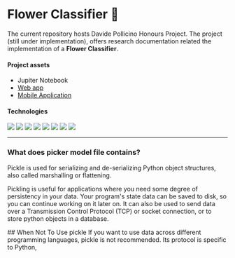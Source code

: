 # Flower Classifier 🍃

The current repository hosts Davide Pollicino Honours Project.
The project (still under implementation), 
offers research documentation related the implementation of a **Flower Classifier**. 

#### Project assets
* Jupiter Notebook
* [Web app](webAppClassifier/README.md)
* [Mobile Application](recognition_app/README.md)


#### Technologies

<img src="https://img.shields.io/badge/Django-092E20?style=for-the-badge&logo=django&logoColor=white">
<img src="https://img.shields.io/badge/Python-14354C?style=for-the-badge&logo=python&logoColor=white">
<img src="https://img.shields.io/badge/Heroku-430098?style=for-the-badge&logo=heroku&logoColor=white">
<img src="https://img.shields.io/badge/HTML5-E34F26?style=for-the-badge&logo=html5&logoColor=white">
<img src="https://img.shields.io/badge/CSS3-1572B6?style=for-the-badge&logo=css3&logoColor=white">
<img src="https://img.shields.io/badge/JavaScript-F7DF1E?style=for-the-badge&logo=javascript&logoColor=black">
<img src="https://img.shields.io/badge/Flutter-02569B?style=for-the-badge&logo=flutter&logoColor=white">
<img src="https://img.shields.io/badge/PostgreSQL-316192?style=for-the-badge&logo=postgresql&logoColor=white">

-------

### What does picker model file contains?
Pickle is used for serializing and de-serializing Python object structures, also called marshalling or flattening.

Pickling is useful for applications where you need some degree of persistency in your data. Your program's state data can be saved to disk, so you can continue working on it later on. It can also be used to send data over a Transmission Control Protocol (TCP) or socket connection, or to store python objects in a database.

## When Not To Use pickle
If you want to use data across different programming languages, pickle is not recommended. Its protocol is specific to Python, 